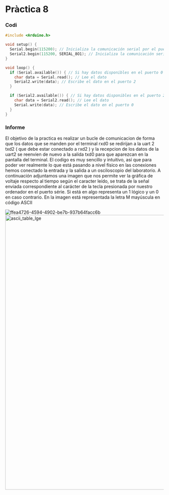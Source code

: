# Pràctica 8

### Codi

```c
#include <Arduino.h>

void setup() {
  Serial.begin(115200); // Inicializa la comunicación serial por el puerto 0
  Serial2.begin(115200, SERIAL_8O1); // Inicializa la comunicación serial por el puerto 2, 0O1 paridad
}

void loop() {
  if (Serial.available()) { // Si hay datos disponibles en el puerto 0
    char data = Serial.read(); // Lee el dato
    Serial2.write(data); // Escribe el dato en el puerto 2
  }

  if (Serial2.available()) { // Si hay datos disponibles en el puerto 2
    char data = Serial2.read(); // Lee el dato
    Serial.write(data); // Escribe el dato en el puerto 0
  }
}
```

### Informe

El objetivo de la practica es realizar un bucle de comunicacion de forma que los datos que se manden por el terminal rxd0 se redirijan a la uart 2 txd2
( que debe estar conectado a rxd2 ) y la recepcion de los datos de la uart2 se reenvien de nuevo a la salida txd0 para que aparezcan en la pantalla del 
terminal. El codigo es muy sencillo y intuitivo, así que para poder ver realmente lo que está pasando a nivel físico en las conexiones hemos conectado
la entrada y la salida a un osciloscopio del laboratorio. A continuación adjuntamos una imagen que nos permite ver la gráfica de voltaje respecto al tiempo
según el caracter leído, se trata de la señal enviada correspondiente al carácter de la tecla presionada por nuestro ordenador en el puerto série. Si está
en algo representa un 1 lógico y un 0 en caso contrario. En la imagen está representada la letra M mayúscula en código ASCII

![ffea4726-4594-4902-be7b-937b64facc6b](https://github.com/paudresaire/p8/assets/125595278/e7ece0d0-fccf-4a1c-b5a5-957d0e3e6b30)
<img width="872" alt="ascii_table_lge" src="https://github.com/paudresaire/p8/assets/125595278/0fed2c79-faae-4171-969e-4cd534f71184">

